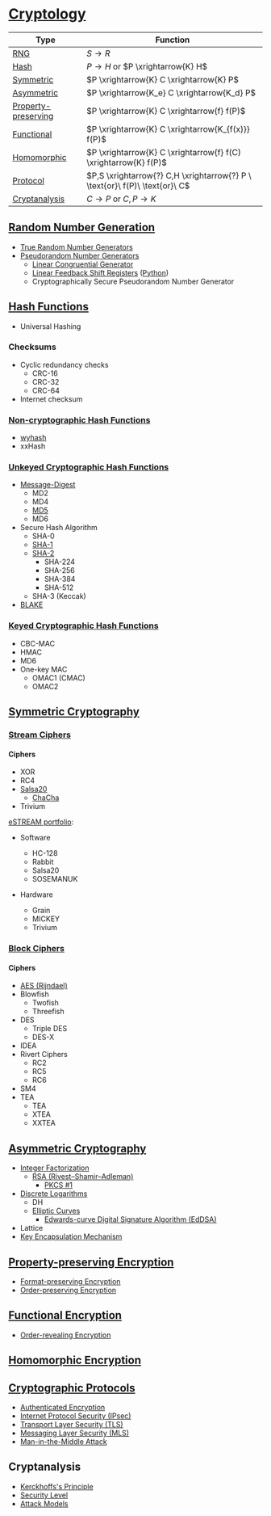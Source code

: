 # [Cryptology](Cryptology.md)
Type | Function
--- | ---
[RNG](#random-number-generation) | $S \rightarrow R$
[Hash](#hash-functions) | $P \rightarrow H$ or $P \xrightarrow{K} H$
[Symmetric](#symmetric-cryptography) | $P \xrightarrow{K} C \xrightarrow{K} P$
[Asymmetric](#asymmetric-cryptography) | $P \xrightarrow{K_e} C \xrightarrow{K_d} P$
[Property-preserving](#property-preserving-encryption) | $P \xrightarrow{K} C \xrightarrow{f} f(P)$
[Functional](#functional-encryption) | $P \xrightarrow{K} C \xrightarrow{K_{f(x)}} f(P)$
[Homomorphic](#homomorphic-encryption) | $P \xrightarrow{K} C \xrightarrow{f} f(C) \xrightarrow{K} f(P)$
[Protocol](#cryptographic-protocols) | $P,S \xrightarrow{?} C,H \xrightarrow{?} P \ \text{or}\  f(P)\ \text{or}\ C$
[Cryptanalysis](#cryptanalysis) | $C \rightarrow P$ or $C,P \rightarrow K$

## [Random Number Generation](Random/README.md)
- [True Random Number Generators](Random/True/README.md)
- [Pseudorandom Number Generators](Random/Pseudo/README.md)
  - [Linear Congruential Generator](Random/Pseudo/Linear%20Congruential%20Generator.md)
  - [Linear Feedback Shift Registers](Random/Pseudo/Linear%20Feedback%20Shift%20Registers.md) ([Python](Random/Pseudo/Linear%20Feedback%20Shift%20Registers.ipynb))
  - Cryptographically Secure Pseudorandom Number Generator

## [Hash Functions](Hash/README.md)
- Universal Hashing

### Checksums
- Cyclic redundancy checks
  - CRC-16
  - CRC-32
  - CRC-64
- Internet checksum

### [Non-cryptographic Hash Functions](Hash/Non-crypto/README.md)
- [wyhash](Hash/Non-crypto/wyhash.md)
- xxHash

### [Unkeyed Cryptographic Hash Functions](Hash/Crypto/README.md)
- [Message-Digest](Hash/Crypto/Message-Digest/README.md)
  - MD2
  - MD4
  - [MD5](Hash/Crypto/Message-Digest/MD5.md)
  - MD6
- Secure Hash Algorithm
  - SHA-0
  - [SHA-1](Hash/Crypto/Secure/SHA-1.md)
  - [SHA-2](Hash/Crypto/Secure/SHA-2.md)
    - SHA-224
    - SHA-256
    - SHA-384
    - SHA-512
  - SHA-3 (Keccak)
- [BLAKE](Hash/Crypto/BLAKE.md)

### [Keyed Cryptographic Hash Functions](Hash/Keyed/README.md)
- CBC-MAC
- HMAC
- MD6
- One-key MAC
  - OMAC1 (CMAC)
  - OMAC2

## [Symmetric Cryptography](Symmetric/README.md)
### [Stream Ciphers](Symmetric/Stream/README.md#stream-ciphers)
#### Ciphers
- XOR
- RC4
- [Salsa20](Symmetric/Stream/Salsa20/README.md)
  - [ChaCha](Symmetric/Stream/Salsa20/ChaCha/README.md)
- Trivium

[eSTREAM portfolio](https://en.wikipedia.org/wiki/ESTREAM#eSTREAM_portfolio):
- Software
  - HC-128
  - Rabbit
  - Salsa20
  - SOSEMANUK
  
- Hardware
  - Grain
  - MICKEY
  - Trivium

### [Block Ciphers](Symmetric/Block/README.md)
#### Ciphers
- [AES (Rijndael)](Symmetric/Block/AES/README.md)
- Blowfish
  - Twofish
  - Threefish
- DES
  - Triple DES
  - DES-X
- IDEA
- Rivert Ciphers
  - RC2
  - RC5
  - RC6
- SM4
- TEA
  - TEA
  - XTEA
  - XXTEA

## [Asymmetric Cryptography](Asymmetric/README.md)
- [Integer Factorization](Asymmetric/Factorization/README.md)
  - [RSA (Rivest–Shamir–Adleman)](Asymmetric/Factorization/RSA/README.md)
    - [PKCS #1](<Asymmetric/Factorization/RSA/PKCS #1.md>)
- [Discrete Logarithms](Asymmetric/Logarithms/README.md)
  - DH
  - [Elliptic Curves](<Asymmetric/Logarithms/Elliptic Curves/README.md>)
    - [Edwards-curve Digital Signature Algorithm (EdDSA)](<Asymmetric/Logarithms/Elliptic Curves/Edwards/README.md>)
- Lattice
- [Key Encapsulation Mechanism](Asymmetric/KEM.md)

## [Property-preserving Encryption](Property/README.md)
- [Format-preserving Encryption](Property/Format/README.md)
- [Order-preserving Encryption](Property/Order/README.md)

## [Functional Encryption](Functional/README.md)
- [Order-revealing Encryption](Functional/Order/README.md)

## [Homomorphic Encryption](Homomorphic/README.md)

## [Cryptographic Protocols](Protocols/README.md)
- [Authenticated Encryption](Protocols/Authenticated/README.md)
- [Internet Protocol Security (IPsec)](Protocols/IP/README.md)
- [Transport Layer Security (TLS)](Protocols/Transport/README.md)
- [Messaging Layer Security (MLS)](Protocols/Messaging/README.md)
- [Man-in-the-Middle Attack](Protocols/MITM.md)

## Cryptanalysis
- [Kerckhoffs's Principle](Cryptanalysis/Kerckhoffs.md)
- [Security Level](Cryptanalysis/Levels.md)
- [Attack Models](Cryptanalysis/Attack%20Models.md)